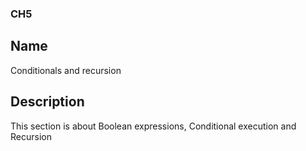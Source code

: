 ### CH5

## Name
Conditionals and recursion
## Description
This section is about Boolean expressions, Conditional execution and Recursion
